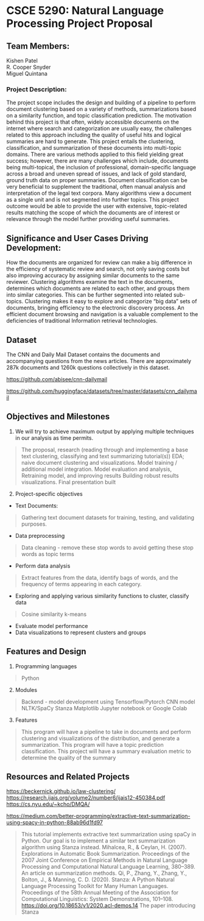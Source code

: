 # CSCE 5290: Natural Language Processing Project Proposal

## Team Members:
Kishen Patel\
R. Cooper Snyder\
Miguel Quintana

### Project Description:
The project scope includes the design and building of a pipeline to perform document clustering based on a variety of methods, summarizations based on a similarity function, and topic classification prediction. The motivation behind this project is that often, widely accessible documents on the internet where search and categorization are usually easy, the challenges related to this approach including the quality of useful hits and logical summaries are hard to generate. This project entails the clustering, classification, and summarization of these documents into multi-topic domains. There are various methods applied to this field yielding great success; however, there are many challenges which include, documents being multi-topical, the inclusion of professional, domain-specific language across a broad and uneven spread of issues, and lack of gold standard, ground truth data on proper summaries. Document classification can be very beneficial to supplement the traditional, often manual analysis and interpretation of the legal text corpora. Many algorithms view a document as a single unit and is not segmented into further topics. This project outcome would be able to provide the user with extensive, topic-related results matching the scope of which the documents are of interest or relevance through the model further providing useful summaries.

## Significance and User Cases Driving Development:
How the documents are organized for review can make a big difference in the efficiency of systematic review and search, not only saving costs but also improving accuracy by assigning similar documents to the same reviewer. Clustering algorithms examine the text in the documents, determines which documents are related to each other, and groups them into similar categories. This can be further segmented into related sub-topics. Clustering makes it easy to explore and categorize “big data” sets of documents, bringing efficiency to the electronic discovery process. An efficient document browsing and navigation is a valuable complement to the deficiencies of traditional Information retrieval technologies.

## Dataset
The CNN and Daily Mail Dataset contains the documents and accompanying questions from the news articles. There are approximately 287k documents and 1260k questions collectively in this dataset.

https://github.com/abisee/cnn-dailymail

https://github.com/huggingface/datasets/tree/master/datasets/cnn_dailymail

## Objectives and Milestones

1. We will try to achieve maximum output by applying multiple techniques in our analysis as time permits.
> The proposal, research (reading through and implementing a base text clustering, classifying and text summarizing tutorial(s))
> EDA; naive document clustering and visualizations.
> Model training / additional model integration.
> Model evaluation and analysis, Retraining model, and improving results Building robust results visualizations.
> Final presentation built

2. Project-specific objectives
* Text Documents:
> Gathering text document datasets for training, testing, and validating purposes.
* Data preprocessing
> Data cleaning - remove these stop words to avoid getting these stop words as topic terms
* Perform data analysis
> Extract features from the data, identify bags of words, and the frequency of terms appearing in each category.
* Exploring and applying various similarity functions to cluster, classify data
> Cosine similarity
> k-means
* Evaluate model performance
* Data visualizations to represent clusters and groups

## Features and Design
1. Programming languages 
> Python 
2. Modules 
> Backend - model development using Tensorflow/Pytorch CNN model
> NLTK/SpaCy
> Stanza
> Matplotlib
> Jupyter notebook or Google Colab
3. Features
> This program will have a pipeline to take in documents and perform clustering and visualizations of the distribution, and generate a summarization.
> This program will have a topic prediction classification.
> This project will have a summary evaluation metric to determine the quality of the summary

## Resources and Related Projects
https://beckernick.github.io/law-clustering/
https://research.ijais.org/volume2/number6/ijais12-450384.pdf
https://cs.nyu.edu/~kcho/DMQA/

https://medium.com/better-programming/extractive-text-summarization-using-spacy-in-python-88ab96d1fd97
> This tutorial implements extractive text summarization using spaCy in Python. Our goal is to implement a similar text summarization algorithm using Stanza instead.
Mihalcea, R., & Ceylan, H. (2007). Explorations in Automatic Book Summarization. Proceedings of the 2007 Joint Conference on Empirical Methods in Natural Language Processing and Computational Natural Language Learning, 380–389.
> An article on summarization methods.
Qi, P., Zhang, Y., Zhang, Y., Bolton, J., & Manning, C. D. (2020). Stanza: A Python Natural Language Processing Toolkit for Many Human Languages. Proceedings of the 58th Annual Meeting of the Association for Computational Linguistics: System Demonstrations, 101–108. https://doi.org/10.18653/v1/2020.acl-demos.14 
> The paper introducing Stanza
